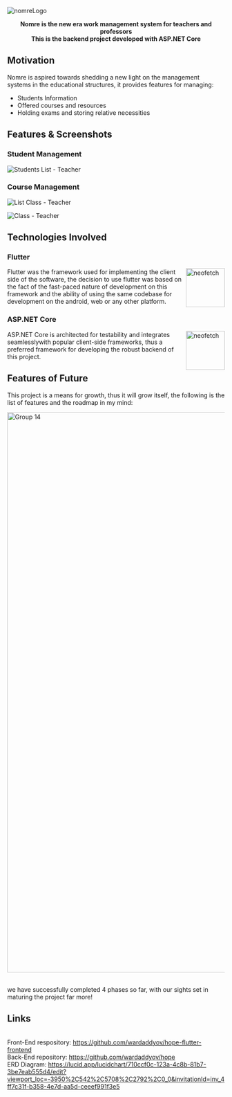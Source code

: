 ![nomreLogo](https://github.com/wardaddyov/hope/assets/120730378/7d374827-4c58-42e4-8064-d5b4c65d115c)
<div align="center">
  <strong>Nomre is the new era work management system for teachers and professors</strong>
  <strong><br>This is the backend project developed with ASP.NET Core</strong>
 <! -- 
  [![Discord](https://img.shields.io/discord/1161736243340640419?label=Discord&logo=discord&logoColor=5865F2&style=flat-square&color=5865F2)](https://discord.gg/9GEQrxmVyE)
  [![arxiv 2310.08560](https://img.shields.io/badge/arXiv-2310.08560-B31B1B?logo=arxiv&style=flat-square)](https://arxiv.org/abs/2310.08560)
  [![Documentation](https://img.shields.io/github/v/release/cpacker/MemGPT?label=Documentation&logo=readthedocs&style=flat-square)](https://memgpt.readme.io/docs)
-->
</div>

## Motivation

Nomre is aspired towards shedding a new light on the management systems in the educational structures, it provides features for managing: 
* Students Information
* Offered courses and resources
* Holding exams and storing relative necessities

## Features & Screenshots
### Student Management

![Students List - Teacher](https://github.com/wardaddyov/hope/assets/120730378/079fda32-8ab4-4118-a430-d3b24508273f)

### Course Management

![List Class - Teacher](https://github.com/wardaddyov/hope/assets/120730378/ca58dab5-eb17-461d-abbc-fee5d8be80c6)

![Class - Teacher](https://github.com/wardaddyov/hope/assets/120730378/01e1d65f-0327-4500-8315-45adc24d7549)

## Technologies Involved
### Flutter
<img src="https://github.com/wardaddyov/hope/assets/120730378/6aba6f94-40a0-4f13-87d9-06e94cca5745" alt="neofetch" align="right" height="90">
Flutter was the framework used for implementing the client side of the software, the decision to use flutter was based on the fact of the fast-paced nature of development on this framework and the ability of using the same codebase for development on the android, web or any other platform.



### ASP.NET Core


<img src="https://github.com/wardaddyov/hope/assets/120730378/afbf2d39-a796-4a0a-b41c-cf67d1f86425" alt="neofetch" align="right" height="90">
ASP.NET Core is architected for testability and integrates seamlesslywith popular client-side frameworks, thus a preferred framework for developing the robust backend of this project.

## Features of Future

This project is a means for growth, thus it will grow itself, the following is the list of features and the roadmap in my mind:

<img width="1295" alt="Group 14" src="https://github.com/wardaddyov/hope/assets/120730378/526f6d10-62d8-4cfa-bfe7-e0f9426708d1">

<br>we have successfully completed 4 phases so far, with our sights set in maturing the project far more!

## Links
<br>Front-End respository: https://github.com/wardaddyov/hope-flutter-frontend
<br>Back-End repository: https://github.com/wardaddyov/hope
<br>ERD Diagram: https://lucid.app/lucidchart/710ccf0c-123a-4c8b-81b7-3be7eab555d4/edit?viewport_loc=-3950%2C542%2C5708%2C2792%2C0_0&invitationId=inv_4ff7c31f-b358-4e7d-aa5d-ceeef991f3e5
